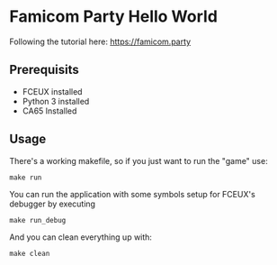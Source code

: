 # Famicom Party Hello World 
Following the tutorial here: https://famicom.party

## Prerequisits
* FCEUX installed
* Python 3 installed
* CA65 Installed

## Usage
There's a working makefile, so if you just want to run the "game" use:
```
make run
```

You can run the application with some symbols setup for FCEUX's debugger 
by executing
```
make run_debug
```

And you can clean everything up with:
```
make clean
```




